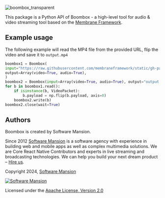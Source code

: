 ![boombox_transparent](https://github.com/user-attachments/assets/1c5f25a2-cc27-4349-ae72-91315d43d6a1)

This package is a Python API of Boombox - a high-level tool for audio & video streaming tool based on the [Membrane Framework](https://membrane.stream).

## Example usage
The following example will read the MP4 file from the provided URL, flip the video and save it to
`output.mp4`

```python
boombox1 = Boombox(
input="https://raw.githubusercontent.com/membraneframework/static/gh-pages/samples/big-buck-bunny/bun33s.mp4",
output=Array(video=True, audio=True),
)
boombox2 = Boombox(input=Array(video=True, audio=True), output="output.mp4")
for b in boombox1.read():
    if isinstance(b, VideoPacket):
        b.payload = np.flip(b.payload, axis=0)
    boombox2.write(b)
boombox2.close(wait=True)
```

## Authors

Boombox is created by Software Mansion.

Since 2012 [Software Mansion](https://swmansion.com/?utm_source=git&utm_medium=readme&utm_campaign=boombox) is a software agency with experience in building web and mobile apps as well as complex multimedia solutions. We are Core React Native Contributors and experts in live streaming and broadcasting technologies. We can help you build your next dream product – [Hire us](https://swmansion.com/contact/projects).

Copyright 2024, [Software Mansion](https://swmansion.com/?utm_source=git&utm_medium=readme&utm_campaign=boombox)

[![Software Mansion](https://logo.swmansion.com/logo?color=white&variant=desktop&width=200&tag=membrane-github)](https://swmansion.com/?utm_source=git&utm_medium=readme&utm_campaign=boombox)

Licensed under the [Apache License, Version 2.0](LICENSE)
